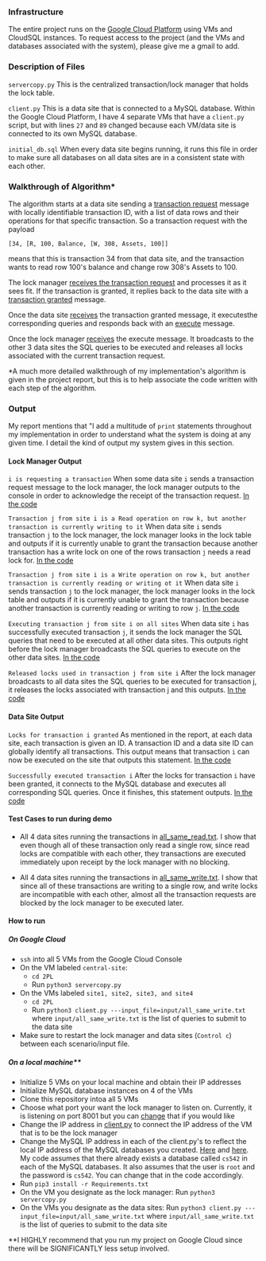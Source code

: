 ### Infrastructure

The entire project runs on the [Google Cloud Platform](https://cloud.google.com/) using VMs and CloudSQL instances. To request access to the
project (and the VMs and databases associated with the system), please give me a gmail to add. 

### Description of Files

```servercopy.py``` This is the centralized transaction/lock manager that holds the lock table. 

```client.py``` This is a data site that is connected to a MySQL database. Within the Google Cloud Platform, I have 4 separate VMs that have a ```client.py``` script, but with lines ```27``` and ```89``` changed because each VM/data site is connected to its own MySQL database. 

```initial_db.sql``` When every data site begins running, it runs this file in order to make sure all databases on all data sites are in a consistent state with each other. 

### Walkthrough of Algorithm*

The algorithm starts at a data site sending a [transaction request](https://github.com/dhu5432/2PL/blob/master/client.py#L132) message with locally identifiable transaction ID, with a list of data rows and their operations for that specific transaction. So a transaction request with the payload 

```[34, [R, 100, Balance, [W, 308, Assets, 100]]```

means that this is transaction 34 from that data site, and the transaction wants to read row 100's balance and change row 308's Assets to 100. 

The lock manager [receives the transaction request](https://github.com/dhu5432/2PL/blob/master/servercopy.py#L113) and processes it as it sees fit. If the transaction is granted, it replies back to the data site with a [transaction granted](https://github.com/dhu5432/2PL/blob/master/servercopy.py#L161) message. 

Once the data site [receives](https://github.com/dhu5432/2PL/blob/master/client.py#L41) the transaction granted message, it executesthe corresponding queries and responds back with an [execute](https://github.com/dhu5432/2PL/blob/master/client.py#L78) message. 

Once the lock manager [receives](https://github.com/dhu5432/2PL/blob/master/servercopy.py#L69) the execute message. It broadcasts to the other 3 data sites the SQL queries to be executed and releases all locks associated with the current transaction request. 


*A much more detailed walkthrough of my implementation's algorithm is given in the project report, but this is to help associate the code written with each step of the algorithm.

### Output
My report mentions that "I add a multitude of ```print``` statements throughout my implementation in order to understand what the system is doing at any given time. I detail the kind of output my system gives in this section. 

#### Lock Manager Output
```i is requesting a transaction``` When some data site ```i``` sends a transaction request message to the lock manager, the lock manager outputs to the console in order to acknowledge the receipt of the transaction request. [In the code](https://github.com/dhu5432/2PL/blob/master/servercopy.py#L121)

```Transaction j from site i is a Read operation on row k, but another transaction is currently writing to it``` When data site ```i``` sends transaction ```j``` to the lock manager, the lock manager looks in the lock table and outputs if it is currently unable to grant the transaction because another transaction has a write lock on one of the rows transaction ```j``` needs a read lock for. [In the code](https://github.com/dhu5432/2PL/blob/master/servercopy.py#L132)

```Transaction j from site i is a Write operation on row k, but another transaction is currently reading or writing ot it``` When data site ```i``` sends transaction ```j``` to the lock manager, the lock manager looks in the lock table and outputs if it is currently unable to grant the transaction because another transaction is currently reading or writing to row ```j```. [In the code](https://github.com/dhu5432/2PL/blob/master/servercopy.py#L134)

```Executing transaction j from site i on all sites``` When data site ```i``` has successfully executed transaction ```j```, it sends the lock manager the SQL queries that need to be executed at all other data sites. This outputs right before the lock manager broadcasts the SQL queries to execute on the other data sites. [In the code](https://github.com/dhu5432/2PL/blob/master/servercopy.py#L134)

```Released locks used in transaction j from site i``` After the lock manager broadcasts to all data sites the SQL queries to be executed for transaction j, it releases the locks associated with transaction j and this outputs. [In the code](https://github.com/dhu5432/2PL/blob/master/servercopy.py#L82)

#### Data Site Output
```Locks for transaction i granted``` As mentioned in the report, at each data site, each transaction is given an ID. A transaction ID and a data site ID can globally identify all transactions. This output means that transaction ```i``` can now be executed on the site that outputs this statement. [In the code](https://github.com/dhu5432/2PL/blob/master/client.py#L44)

```Successfully executed transaction i``` After the locks for transaction ```i``` have been granted, it connects to the MySQL database and executes all corresponding SQL queries. Once it finishes, this statement outputs. [In the code](https://github.com/dhu5432/2PL/blob/master/client.py#L77)

#### Test Cases to run during demo

* All 4 data sites running the transactions in [all_same_read.txt](https://github.com/dhu5432/2PL/blob/master/input/all_same_read.txt). I show that even though all of these transaction only read a single row, since read locks are compatible with each other, they transactions are executed immediately upon receipt by the lock manager with no blocking. 

* All 4 data sites running the transactions in [all_same_write.txt](https://github.com/dhu5432/2PL/blob/master/input/all_same_write.txt). I show that since all of these transactions are writing to a single row, and write locks are incompatible with each other, almost all the transaction requests are blocked by the lock manager to be executed later. 

#### How to run

##### On Google Cloud
* ```ssh``` into all 5 VMs from the Google Cloud Console
* On the VM labeled ```central-site```:
    * ```cd 2PL```
    * Run ```python3 servercopy.py``` 
* On the VMs labeled ```site1, site2, site3, and site4```
    * ```cd 2PL```
    * Run ```python3 client.py ---input_file=input/all_same_write.txt``` where ```input/all_same_write.txt``` is the list of queries to submit to the data site
* Make sure to restart the lock manager and data sites (```Control c```) between each scenario/input file. 
    
##### On a local machine**
* Initialize 5 VMs on your local machine and obtain their IP addresses
* Initialize MySQL database instances on 4 of the VMs
* Clone this repository intoa all 5 VMs
* Choose what port your want the lock manager to listen on. Currently, it is listening on port 8001 but you can [change](https://github.com/dhu5432/2PL/blob/master/servercopy.py#L208) that if you would like
* Change the IP address in [client.py](https://github.com/dhu5432/2PL/blob/master/client.py#L102) to connect the IP address of the VM that is to be the lock manager
* Change the MySQL IP address in each of the client.py's to reflect the local IP address of the MySQL databases you created. [Here](https://github.com/dhu5432/2PL/blob/master/client.py#L28) and [here](https://github.com/dhu5432/2PL/blob/master/client.py#L55). My code assumes that there already exists a database called ```cs542``` in each of the MySQL databases. It also assumes that the user is ```root``` and the password is ```cs542```. You can change that in the code accordingly. 
* Run ```pip3 install -r Requirements.txt```
* On the VM you designate as the lock manager: Run ```python3 servercopy.py``` 
* On the VMs you designate as the data sites: Run ```python3 client.py ---input_file=input/all_same_write.txt``` where ```input/all_same_write.txt``` is the list of queries to submit to the data site

\**I HIGHLY recommend that you run my project on Google Cloud since there will be SIGNIFICANTLY less setup involved. 



